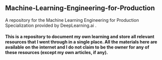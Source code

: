## Machine-Learning-Engineering-for-Production
A repository for the Machine Learning Engineering for Production Specialization provided by DeepLearning.ai .

#### This is a repository to document my own learning and store all relevant resources that I went through in a single place. All the materials here are available on the internet and I do not claim to be the owner for any of these resources (except my own articles, if any). 
